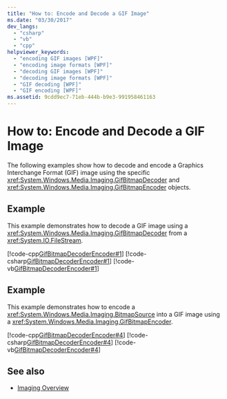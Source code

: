 ```yaml
---
title: "How to: Encode and Decode a GIF Image"
ms.date: "03/30/2017"
dev_langs: 
  - "csharp"
  - "vb"
  - "cpp"
helpviewer_keywords: 
  - "encoding GIF images [WPF]"
  - "encoding image formats [WPF]"
  - "decoding GIF images [WPF]"
  - "decoding image formats [WPF]"
  - "GIF decoding [WPF]"
  - "GIF encoding [WPF]"
ms.assetid: 9cdd9ec7-71eb-444b-b9e3-991958461163
---
```

# How to: Encode and Decode a GIF Image
The following examples show how to decode and encode a Graphics Interchange Format (GIF) image using the specific <xref:System.Windows.Media.Imaging.GifBitmapDecoder> and <xref:System.Windows.Media.Imaging.GifBitmapEncoder> objects.  
  
## Example  
 This example demonstrates how to decode a GIF image using a <xref:System.Windows.Media.Imaging.GifBitmapDecoder> from a <xref:System.IO.FileStream>.  
  
 [!code-cpp[GifBitmapDecoderEncoder#1](~/samples/snippets/cpp/VS_Snippets_Wpf/GifBitmapDecoderEncoder/CPP/GifEncoderDecoder.cpp#1)]
 [!code-csharp[GifBitmapDecoderEncoder#1](~/samples/snippets/csharp/VS_Snippets_Wpf/GifBitmapDecoderEncoder/CSharp/GifEncoderDecoder.cs#1)]
 [!code-vb[GifBitmapDecoderEncoder#1](~/samples/snippets/visualbasic/VS_Snippets_Wpf/GifBitmapDecoderEncoder/VB/GifEncoderDecoder.vb#1)]  
  
## Example  
 This example demonstrates how to encode a <xref:System.Windows.Media.Imaging.BitmapSource> into a GIF image using a <xref:System.Windows.Media.Imaging.GifBitmapEncoder>.  
  
 [!code-cpp[GifBitmapDecoderEncoder#4](~/samples/snippets/cpp/VS_Snippets_Wpf/GifBitmapDecoderEncoder/CPP/GifEncoderDecoder.cpp#4)]
 [!code-csharp[GifBitmapDecoderEncoder#4](~/samples/snippets/csharp/VS_Snippets_Wpf/GifBitmapDecoderEncoder/CSharp/GifEncoderDecoder.cs#4)]
 [!code-vb[GifBitmapDecoderEncoder#4](~/samples/snippets/visualbasic/VS_Snippets_Wpf/GifBitmapDecoderEncoder/VB/GifEncoderDecoder.vb#4)]  
  
## See also

- [Imaging Overview](imaging-overview.md)
